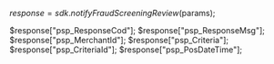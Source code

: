 $response = sdk.notifyFraudScreeningReview($params);

$response["psp_ResponseCod"];
$response["psp_ResponseMsg"];
$response["psp_MerchantId"];
$response["psp_Criteria"];
$response["psp_CriteriaId"];
$response["psp_PosDateTime"];

